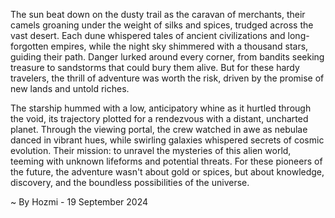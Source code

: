 
The sun beat down on the dusty trail as the caravan of merchants, their camels groaning under the weight of silks and spices, trudged across the vast desert. Each dune whispered tales of ancient civilizations and long-forgotten empires, while the night sky shimmered with a thousand stars, guiding their path. Danger lurked around every corner, from bandits seeking treasure to sandstorms that could bury them alive. But for these hardy travelers, the thrill of adventure was worth the risk, driven by the promise of new lands and untold riches.

The starship hummed with a low, anticipatory whine as it hurtled through the void, its trajectory plotted for a rendezvous with a distant, uncharted planet. Through the viewing portal, the crew watched in awe as nebulae danced in vibrant hues, while swirling galaxies whispered secrets of cosmic evolution. Their mission: to unravel the mysteries of this alien world, teeming with unknown lifeforms and potential threats. For these pioneers of the future, the adventure wasn't about gold or spices, but about knowledge, discovery, and the boundless possibilities of the universe. 

~ By Hozmi - 19 September 2024
